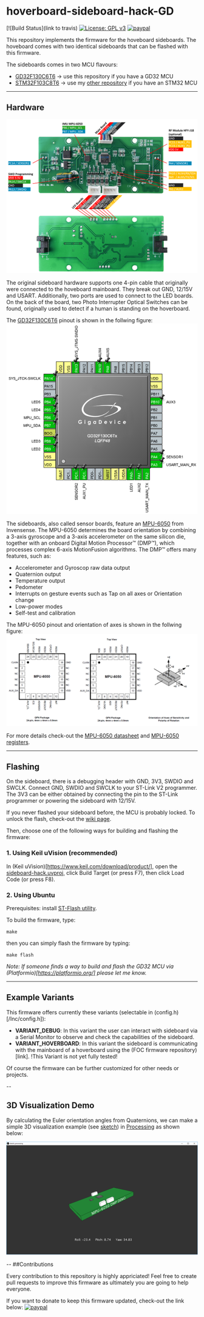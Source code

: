 # hoverboard-sideboard-hack-GD

[![Build Status](link to travis)
[![License: GPL v3](https://img.shields.io/badge/License-GPLv3-blue.svg)](https://www.gnu.org/licenses/gpl-3.0)
[![paypal](https://www.paypalobjects.com/en_US/i/btn/btn_donate_SM.gif)](https://www.paypal.com/cgi-bin/webscr?cmd=_donations&business=CU2SWN2XV9SCY&currency_code=EUR&source=url)

This repository implements the firmware for the hoveboard sideboards. The hoveboard comes with two identical sideboards that can be flashed with this firmware.

The sideboards comes in two MCU flavours:
- [GD32F130C6T6](/docs/GD32F130xx-Datasheet_Rev3.3.pdf) -> use this repository if you have a GD32 MCU
- [STM32F103C8T6](/docs/stm32f103c8-Datasheet.pdf) -> use my [other repository](link) if you have an STM32 MCU

---
## Hardware

![sideboard](/docs/pictures/sideboard_pinout.png)

The original sideboard hardware supports one 4-pin cable that originally were connected to the hoveboard mainboard. They break out GND, 12/15V and USART. Additionally, two ports are used to connect to the LED boards. On the back of the board, two Photo Interrupter Optical Switches can be found, originally used to detect if a human is standing on the hoverboard.

The [GD32F130C6T6](/docs/GD32F130xx-Datasheet_Rev3.3.pdf) pinout is shown in the follwing figure:
![MCU_pinout](/docs/pictures/MCU_pinout.png)

The sideboards, also called sensor boards, feature an [MPU-6050](https://www.invensense.com/products/motion-tracking/6-axis/mpu-6050/) from Invensense. The MPU-6050 determines the board orientation by combining a 3-axis gyroscope and a 3-axis accelerometer on the same silicon die, together with an onboard Digital Motion Processor™ (DMP™), which processes complex 6-axis MotionFusion algorithms. The DMP™ offers many features, such as:
* Accelerometer and Gyroscop raw data output
* Quaternion output
* Temperature output
* Pedometer
* Interrupts on gesture events such as Tap on all axes or Orientation change
* Low-power modes
* Self-test and calibration

The MPU-6050 pinout and orientation of axes is shown in the follwing figure:
![MPU6050_pinout](/docs/pictures/MPU6050_pinout.png)

For more details check-out the [MPU-6050 datasheet](/docs/1_MPU-6000-Datasheet.pdf) and [MPU-6050 registers](/docs/2_MPU-6000-Register-Map.pdf).

---
## Flashing 

On the sideboard, there is a debugging header with GND, 3V3, SWDIO and SWCLK. Connect GND, SWDIO and SWCLK to your ST-Link V2 programmer. The 3V3 can be either obtained by connecting the pin to the ST-Link programmer or powering the sideboard with 12/15V.

If you never flashed your sideboard before, the MCU is probably locked. To unlock the flash, check-out the [wiki page](link).

Then, choose one of the following ways for building and flashing the firmware:

### 1. Using Keil uVision (recommended)

In (Keil uVision)[https://www.keil.com/download/product/], open the [sideboard-hack.uvproj](/MDK-ARM/), click Build Target (or press F7), then click Load Code (or press F8).

### 2. Using Ubuntu

Prerequisites: install [ST-Flash utility](https://github.com/texane/stlink).

To build the firmware, type:
```
make
```
then you can simply flash the firmware by typing:
```
make flash
```

*Note: If someone finds a way to build and flash the GD32 MCU via (Platformio)[https://platformio.org/] please let me know.*


---
## Example Variants 

This firmware offers currently these variants (selectable in (config.h)[/Inc/config.h]):
- **VARIANT_DEBUG**: In this variant the user can interact with sideboard via a Serial Monitor to observe and check the capabilities of the sideboard.
- **VARIANT_HOVERBOARD**: In this variant the sideboard is communicating with the mainboard of a hoverboard using the (FOC firmware repository)[link]. !This Variant is not yet fully tested!

Of course the firmware can be further customized for other needs or projects.

--
## 3D Visualization Demo

By calculating the Euler orientation angles from Quaternions, we can make a simple 3D visualization example (see [sketch](/docs/sketch_processing/sketch_processing.pde)) in [Processing](https://processing.org/) as shown below:

![sketch_pic](/docs/pictures/sketch_processing_pic.png)


--
##Contributions

Every contribution to this repository is highly appriciated! Feel free to create pull requests to improve this firmware as ultimately you are going to help everyone. 

If you want to donate to keep this firmware updated, check-out the link below:
[![paypal](https://www.paypalobjects.com/en_US/NL/i/btn/btn_donateCC_LG.gif)](https://www.paypal.com/cgi-bin/webscr?cmd=_donations&business=CU2SWN2XV9SCY&currency_code=EUR&source=url)
